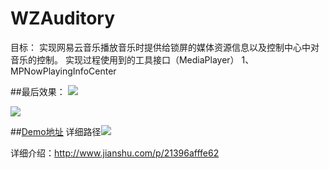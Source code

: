 # WZAuditory
目标：
	实现网易云音乐播放音乐时提供给锁屏的媒体资源信息以及控制中心中对音乐的控制。
	实现过程使用到的工具接口（MediaPlayer）
		1、MPNowPlayingInfoCenter

##最后效果：
![](http://upload-images.jianshu.io/upload_images/1408682-5590bd4632677c0b.png?imageMogr2/auto-orient/strip%7CimageView2/2/w/1240)

![](http://upload-images.jianshu.io/upload_images/1408682-5e9f9260d290f083.png?imageMogr2/auto-orient/strip%7CimageView2/2/w/1240)


##[Demo地址](https://github.com/wizetLee/WZAuditory)
详细路径![](http://upload-images.jianshu.io/upload_images/1408682-5754b8592addc34f.png?imageMogr2/auto-orient/strip%7CimageView2/2/w/1240)

详细介绍：http://www.jianshu.com/p/21396afffe62
	
